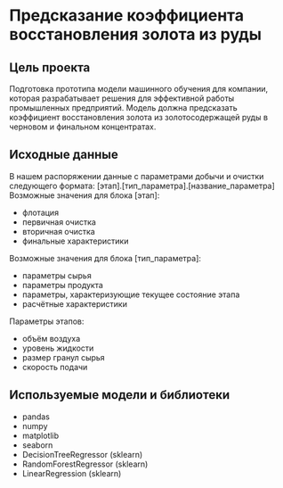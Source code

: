 # Предсказание коэффициента восстановления золота из руды

## Цель проекта 
Подготовка прототипа модели машинного обучения для компании, которая разрабатывает решения для эффективной работы промышленных предприятий. 
Модель должна предсказать коэффициент восстановления золота из золотосодержащей руды в черновом и финальном концентратах. 

## Исходные данные
В нашем распоряжении данные с параметрами добычи и очистки следующего формата: [этап].[тип_параметра].[название_параметра]
Возможные значения для блока [этап]:
- флотация
- первичная очистка
- вторичная очистка
- финальные характеристики

Возможные значения для блока [тип_параметра]:
- параметры сырья
- параметры продукта
- параметры, характеризующие текущее состояние этапа
- расчётные характеристики

Параметры этапов:
- объём воздуха
- уровень жидкости
- размер гранул сырья
- скорость подачи

## Используемые модели и библиотеки
- pandas
- numpy
- matplotlib
- seaborn
- DecisionTreeRegressor (sklearn)
- RandomForestRegressor (sklearn)
- LinearRegression (sklearn)